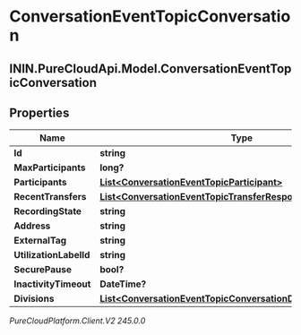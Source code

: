 # ConversationEventTopicConversation

## ININ.PureCloudApi.Model.ConversationEventTopicConversation

## Properties

|Name | Type | Description | Notes|
|------------ | ------------- | ------------- | -------------|
| **Id** | **string** |  | [optional] |
| **MaxParticipants** | **long?** |  | [optional] |
| **Participants** | [**List&lt;ConversationEventTopicParticipant&gt;**](ConversationEventTopicParticipant) |  | [optional] |
| **RecentTransfers** | [**List&lt;ConversationEventTopicTransferResponse&gt;**](ConversationEventTopicTransferResponse) |  | [optional] |
| **RecordingState** | **string** |  | [optional] |
| **Address** | **string** |  | [optional] |
| **ExternalTag** | **string** |  | [optional] |
| **UtilizationLabelId** | **string** |  | [optional] |
| **SecurePause** | **bool?** |  | [optional] |
| **InactivityTimeout** | **DateTime?** |  | [optional] |
| **Divisions** | [**List&lt;ConversationEventTopicConversationDivisionMembership&gt;**](ConversationEventTopicConversationDivisionMembership) |  | [optional] |



_PureCloudPlatform.Client.V2 245.0.0_
